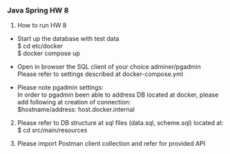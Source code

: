 ### Java Spring HW 8    
1. How to run HW 8
- Start up the database with test data    
$ cd etc/docker    
$ docker compose up    
    
- Open in browser the SQL client of your choice adminer/pgadmin    
Please refer to settings described at docker-compose.yml    
    
- Please note pgadmin settings:     
In order to pgadmin been able to address DB located at docker, please add following at creation of connection:    
$hostname/address: host.docker.internal       

2. Please refer to DB structure at sql files (data.sql, scheme.sql) located at:     
$ cd src/main/resources

3. Please import Postman client collection and refer for provided API    



